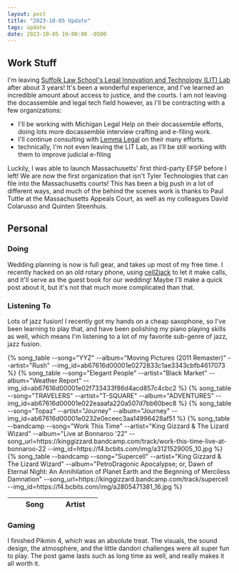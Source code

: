```yaml
---
layout: post
title: "2023-10-05 Update"
tags: update
date: 2023-10-05 19:00:00 -0500
---
```


## Work Stuff

I'm leaving [Suffolk Law School's Legal Innovation and Technology (LIT) Lab](https://suffolklitlab.org/) after about 3 years!
It's been a wonderful experience, and I've learned an incredible amount about access to justice, and the courts.
I am not leaving the docassemble and legal tech field however, as I'll be contracting with a few organizations:

* I'll be working with Michigan Legal Help on their docassemble efforts, doing lots more docassemble interview crafting and e-filing work.
* I'll continue consulting with [Lemma Legal](https://lemmalegal.com/) on their many efforts.
* technically, I'm not even leaving the LIT Lab, as I'll be still working with them to improve judicial e-filing

Luckily, I was able to launch Massachusetts' first third-party EFSP before I left!
We are now the first organization that isn't Tyler Technologies that can file into the Massachusetts courts!
This has been a big push in a lot of different ways, and much of the behind the scenes work is thanks to Paul Tuttle at the Massachusetts Appeals Court, as well as my colleagues David Colarusso and Quinten Steenhuis.

## Personal

### Doing

Wedding planning is now is full gear, and takes up most of my free time.
I recently hacked on an old rotary phone, using [cell2jack](https://www.cell2jack.com/) to let it make calls, and it'll serve as the guest book for our wedding! Maybe I'll make a quick post about it, but it's not that much more complicated than that.

### Listening To

Lots of jazz fusion!
I recently got my hands on a cheap saxophone, so I've been learning to play that, and have been polishing my piano playing skills as well, which means I'm listening to a lot
of my favorite sub-genre of jazz, jazz fusion.

<table class="listening-to">
  <thead>
    <tr>
      <th style="width: 10%">&nbsp;</th>
      <th style="width: 40%">Song</th>
      <th style="width: 50%">Artist</th>
    </tr>
  </thead>
  <tbody>
    {% song_table --song="YYZ" --album="Moving Pictures (2011 Remaster)" --artist="Rush" --img_id=ab67616d00001e0272833c1ae3343cbfb4617073 %}
    {% song_table --song="Elegant People" --artist="Black Market" --album="Weather Report" --img_id=ab67616d00001e02f733433f86d4acd857c4cbc2 %}
    {% song_table --song="TRAVELERS" --artist="T-SQUARE" --album="ADVENTURES" --img_id=ab67616d00001e022eaaafa220a507d7bb60bec8 %}
    {% song_table --song="Topaz" --artist="Journey" --album="Journey" --img_id=ab67616d00001e0232e0eceec3aa14996428af51 %}
    {% song_table --bandcamp --song="Work This Time" --artist="King Gizzard & The Lizard Wizard" --album="Live at Bonnaroo '22" --song_url=https://kinggizzard.bandcamp.com/track/work-this-time-live-at-bonnaroo-22  --img_id=https://f4.bcbits.com/img/a3121529005_10.jpg %}
    {% song_table --bandcamp --song="Supercell" --artist="King Gizzard & The Lizard Wizard" --album="PetroDragonic Apocalypse; or, Dawn of Eternal Night: An Annihilation of Planet Earth and the Begnning of Merciless Damnation" --song_url=https://kinggizzard.bandcamp.com/track/supercell --img_id=https://f4.bcbits.com/img/a2805471381_16.jpg %}
  </tbody>
</table>

### Gaming

I finished Pikmin 4, which was an absolute treat. The visuals, the sound design, the atmosphere, and the little dandori challenges were all super fun to play. The post game lasts such as long time as well, and really makes it all worth it.